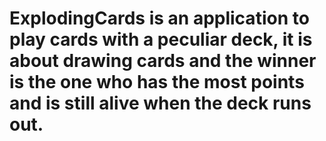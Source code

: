 # ExplodingCards is an application to play cards with a peculiar deck, it is about drawing cards and the winner is the one who has the most points and is still alive when the deck runs out.
